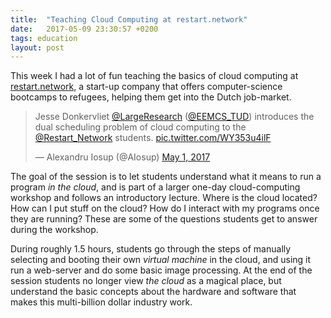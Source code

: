 ```yaml
---
title:  "Teaching Cloud Computing at restart.network"
date:   2017-05-09 23:30:57 +0200
tags: education
layout: post
---
```

This week I had a lot of fun teaching the basics of cloud computing at [restart.network](https://restart.network/), a start-up company that offers computer-science bootcamps to refugees, helping them get into the Dutch job-market.

<blockquote class="twitter-tweet" data-lang="en"><p lang="en" dir="ltr">Jesse Donkervliet <a href="https://twitter.com/LargeResearch">@LargeResearch</a> (<a href="https://twitter.com/EEMCS_TUD">@EEMCS_TUD</a>) introduces the dual scheduling problem of cloud computing to the <a href="https://twitter.com/Restart_Network">@Restart_Network</a> students. <a href="https://t.co/WY353u4ilF">pic.twitter.com/WY353u4ilF</a></p>&mdash; Alexandru Iosup (@AIosup) <a href="https://twitter.com/AIosup/status/859054233588559872">May 1, 2017</a></blockquote>
<script async src="//platform.twitter.com/widgets.js" charset="utf-8"></script>

The goal of the session is to let students understand what it means to run a program _in the cloud_, and is part of a larger one-day cloud-computing workshop and follows an introductory lecture. Where is the cloud located? How can I put stuff on the cloud? How do I interact with my programs once they are running? These are some of the questions students get to answer during the workshop.

During roughly 1.5 hours, students go through the steps of manually selecting and booting their own _virtual machine_ in the cloud, and using it run a web-server and do some basic image processing. At the end of the session students no longer view _the cloud_ as a magical place, but understand the basic concepts about the hardware and software that makes this multi-billion dollar industry work.

